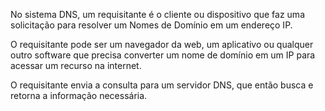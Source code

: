 No sistema DNS, um requisitante é o cliente ou dispositivo que faz uma solicitação para resolver um Nomes de Domínio em um endereço IP. 

O requisitante pode ser um navegador da web, um aplicativo ou qualquer outro software que precisa converter um nome de domínio em um IP para acessar um recurso na internet.

O requisitante envia a consulta para um servidor DNS, que então busca e retorna a informação necessária.